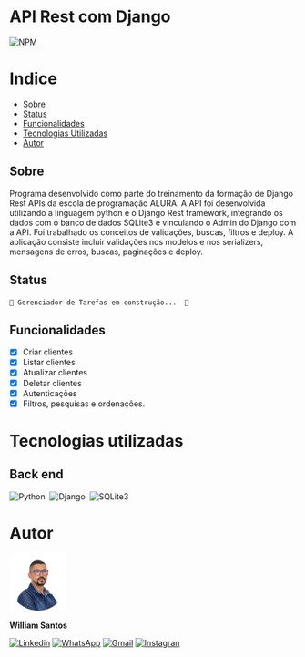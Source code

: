 
# API Rest com Django
[![NPM](https://img.shields.io/npm/l/react)](https://github.com/willsantos86/Prj_API_Cliente/blob/main/LICENSE) 

# Indice
- [Sobre](#Sobre)
- [Status](#Status)
- [Funcionalidades](#Funcionalidades)
- [Tecnologias Utilizadas](#Tecnologias-Utilizadas)
- [Autor](#Autor)

## Sobre

Programa desenvolvido como parte do treinamento da formação de Django Rest APIs da escola de programação ALURA.
A API foi desenvolvida utilizando a linguagem python e o Django Rest framework, integrando os dados com o banco de dados SQLite3 e vinculando o Admin do Django com a API. Foi trabalhado os conceitos de validações, buscas, filtros e deploy.
A aplicação consiste incluir validações nos modelos e nos serializers, mensagens de erros, buscas, paginações e deploy.

## Status
	🚧 Gerenciador de Tarefas em construção...  🚧
 
## Funcionalidades

- [x] Criar clientes
- [x] Listar clientes
- [x] Atualizar clientes
- [x] Deletar clientes
- [x] Autenticações
- [x] Filtros, pesquisas e ordenações.

# Tecnologias utilizadas
## Back end
 ![Python](https://img.shields.io/badge/Python-3776AB?style=for-the-badge&logo=python&logoColor=white)&nbsp;
 ![Django](https://img.shields.io/badge/Django-092E20?style=for-the-badge&logo=django&logoColor=white)&nbsp;
 ![SQLite3](https://img.shields.io/badge/SQLite-07405E?style=for-the-badge&logo=sqlite&logoColor=white)


# Autor

  <img src="https://github.com/willsantos86/Gerenciador_de_Tarefas/blob/main/assets/Design%20sem%20nome%20(4).png" width="100" height="100">
  
  **William Santos**

[![Linkedin](https://img.shields.io/badge/LinkedIn-0077B5?style=for-the-badge&logo=linkedin&logoColor=white)](https://www.linkedin.com/in/willsantos86)
[![WhatsApp](https://img.shields.io/badge/WhatsApp-25D366?style=for-the-badge&logo=whatsapp&logoColor=white)](https://wa.me/5571996279764)
[![Gmail](https://img.shields.io/badge/Gmail-D14836?style=for-the-badge&logo=gmail&logoColor=white)](mailto:williamsantos.tech@gmail.com)
[![Instagran](https://img.shields.io/badge/Instagram-E4405F?style=for-the-badge&logo=instagram&logoColor=white)](https://www.instagram.com/willsantos_86)
